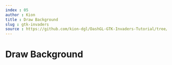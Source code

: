```yaml
---
index : 05
author : Kion
title : Draw Background
slug : gtk-invaders
source : https://github.com/kion-dgl/DashGL-GTK-Invaders-Tutorial/tree/master/05_Draw_Background
---
```

# Draw Background
